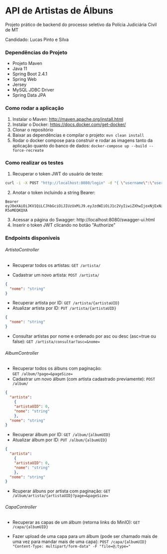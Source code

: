 # API de Artistas de Álbuns
Projeto prático de backend do processo seletivo da Polícia Judiciária Civil de MT

Candidado: Lucas Pinto e Silva

### Dependências do Projeto
- Projeto Maven
- Java 11
- Spring Boot 2.4.1
- Spring Web
- Jersey
- MySQL JDBC Driver
- Spring Data JPA

### Como rodar a aplicação
1. Instalar o Maven: http://maven.apache.org/install.html
2. Instalar o Docker: https://docs.docker.com/get-docker/
3. Clonar o repositório
4. Baixar as dependências e compilar o projeto:
   `mvn clean install`
5. Rodar o docker compose para construir e rodar as imagens tanto da aplicação quanto do banco de dados:
   `docker-compose up --build --force-recreate`

### Como realizar os testes
1. Recuperar o token JWT do usuário de teste:
```bash
curl -i -X POST "http://localhost:8080/login" -d "{ \"username\":\"user\", \"password\":\"123\" }" -H "Content-Type: application/json"
```
2. Anotar o token incluindo a string Bearer:
```
Bearer eyJ0eXAiOiJKV1QiLCJhbGciOiJIUzUxMiJ9.eyJzdWIiOiJ1c2VyIiwiZXhwIjoxNjExNzUzNDAzfQ._tih5H79WaI99xzcsuIfQnZdW9WepEv2tuzl4823ghYYW1qQN4xRXNS8r5rYgYpEYIUr3mFxE5a-R5oMEQKQXA
```
3. Acessar a página do Swagger: http://localhost:8080/swagger-ui.html
4. Inserir o token JWT clicando no botão "Authorize"

### Endpoints disponíveis

###### ArtistaController
- Recuperar todos os artistas:
  `GET /artista/`
  
- Cadastrar um novo artista:
`POST /artista/`
```json
{
  "nome": "string"
}
```
- Recuperar artista por ID: 
`GET /artista/{artistaUID}`
- Atualizar artista por ID:
`PUT /artista/{artistaUID}`
```json
{
  "nome": "string"
}
```
- Consultar artistas por nome e ordenado por asc ou desc (asc=true ou false):
`GET /artista/consultar?asc=&nome=`

###### AlbumController
- Recuperar todos os álbuns com paginação:  
  `GET /album/?page=&pageSize=`
- Cadastrar um novo álbum (com artista cadastrado previamente):
  `POST /album/`
```json
{
  "artista": 
	{
	"artistaUID": 0,
	"nome": "string"
	},
  "nome": "string"
}
```
- Recuperar álbum por ID:
  `GET /album/{albumUID}`
- Atualizar álbum por ID:
  `PUT /album/{albumUID}`
```json
{
  "artista": 
	{
	"artistaUID": 0,
	"nome": "string"
	},
  "nome": "string"
}
```
- Rcuperar álbuns por artista com paginação:
  `GET /album/artista/{artistaUID}?page=&pageSize=`

###### CapaController
- Recuperar as capas de um álbum (retorna links do MinIO):
`GET /capa/{albumUID}`
  
- Fazer upload de uma capa para um álbum (pode ser chamado mais de uma vez para mandar mais de uma capa):
`POST /capa/{albumUID} "Content-Type: multipart/form-data" -F "file=@;type="`
  
